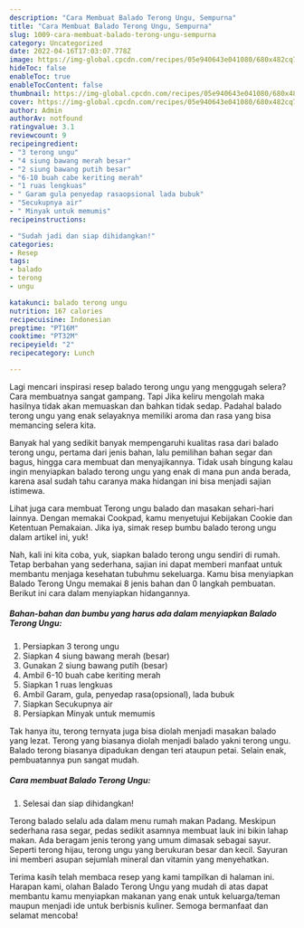 ```yaml
---
description: "Cara Membuat Balado Terong Ungu, Sempurna"
title: "Cara Membuat Balado Terong Ungu, Sempurna"
slug: 1009-cara-membuat-balado-terong-ungu-sempurna
category: Uncategorized
date: 2022-04-16T17:03:07.778Z
image: https://img-global.cpcdn.com/recipes/05e940643e041080/680x482cq70/balado-terong-ungu-foto-resep-utama.jpg
hideToc: false
enableToc: true
enableTocContent: false
thumbnail: https://img-global.cpcdn.com/recipes/05e940643e041080/680x482cq70/balado-terong-ungu-foto-resep-utama.jpg
cover: https://img-global.cpcdn.com/recipes/05e940643e041080/680x482cq70/balado-terong-ungu-foto-resep-utama.jpg
author: Admin
authorAv: notfound
ratingvalue: 3.1
reviewcount: 9
recipeingredient:
- "3 terong ungu"
- "4 siung bawang merah besar"
- "2 siung bawang putih besar"
- "6-10 buah cabe keriting merah"
- "1 ruas lengkuas"
- " Garam gula penyedap rasaopsional lada bubuk"
- "Secukupnya air"
- " Minyak untuk memumis"
recipeinstructions:

- "Sudah jadi dan siap dihidangkan!"
categories:
- Resep
tags:
- balado
- terong
- ungu

katakunci: balado terong ungu 
nutrition: 167 calories
recipecuisine: Indonesian
preptime: "PT16M"
cooktime: "PT32M"
recipeyield: "2"
recipecategory: Lunch

---
```



Lagi mencari inspirasi resep balado terong ungu yang menggugah selera? Cara membuatnya sangat gampang. Tapi Jika keliru mengolah maka hasilnya tidak akan memuaskan dan bahkan tidak sedap. Padahal balado terong ungu yang enak selayaknya memiliki aroma dan rasa yang bisa memancing selera kita.


Banyak hal yang sedikit banyak mempengaruhi kualitas rasa dari balado terong ungu, pertama dari jenis bahan, lalu pemilihan bahan segar dan bagus, hingga cara membuat dan menyajikannya. Tidak usah bingung kalau ingin menyiapkan balado terong ungu yang enak di mana pun anda berada, karena asal sudah tahu caranya maka hidangan ini bisa menjadi sajian istimewa.

Lihat juga cara membuat Terong ungu balado dan masakan sehari-hari lainnya. Dengan memakai Cookpad, kamu menyetujui Kebijakan Cookie dan Ketentuan Pemakaian. Jika iya, simak resep bumbu balado terong ungu dalam artikel ini, yuk!


Nah, kali ini kita coba, yuk, siapkan balado terong ungu sendiri di rumah. Tetap berbahan yang sederhana, sajian ini dapat memberi manfaat untuk membantu menjaga kesehatan tubuhmu sekeluarga. Kamu bisa menyiapkan Balado Terong Ungu memakai 8 jenis bahan dan 0 langkah pembuatan. Berikut ini cara dalam menyiapkan hidangannya.

<!--inarticleads1-->

##### Bahan-bahan dan bumbu yang harus ada dalam menyiapkan Balado Terong Ungu:

1. Persiapkan 3 terong ungu
1. Siapkan 4 siung bawang merah (besar)
1. Gunakan 2 siung bawang putih (besar)
1. Ambil 6-10 buah cabe keriting merah
1. Siapkan 1 ruas lengkuas
1. Ambil  Garam, gula, penyedap rasa(opsional), lada bubuk
1. Siapkan Secukupnya air
1. Persiapkan  Minyak untuk memumis


Tak hanya itu, terong ternyata juga bisa diolah menjadi masakan balado yang lezat. Terong yang biasanya diolah menjadi balado yakni terong ungu. Balado terong biasanya dipadukan dengan teri ataupun petai. Selain enak, pembuatannya pun sangat mudah. 

<!--inarticleads2-->

##### Cara membuat Balado Terong Ungu:


1. Selesai dan siap dihidangkan!

Terong balado selalu ada dalam menu rumah makan Padang. Meskipun sederhana rasa segar, pedas sedikit asamnya membuat lauk ini bikin lahap makan. Ada beragam jenis terong yang umum dimasak sebagai sayur. Seperti terong hijau, terong ungu yang berukuran besar dan kecil. Sayuran ini memberi asupan sejumlah mineral dan vitamin yang menyehatkan. 

Terima kasih telah membaca resep yang kami tampilkan di halaman ini. Harapan kami, olahan Balado Terong Ungu yang mudah di atas dapat membantu kamu menyiapkan makanan yang enak untuk keluarga/teman maupun menjadi ide untuk berbisnis kuliner. Semoga bermanfaat dan selamat mencoba!
